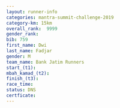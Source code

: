 ```yaml
---
layout: runner-info 
categories: mantra-summit-challenge-2019 
category-km: 15km 
overall_rank:  9999
gender_rank: 
bib: 759
first_name: Dwi
last_name: Fadjar
gender: M
team_name: Bank Jatim Runners
start_(t1): 
mbah_kamad_(t2): 
finish_(t3): 
race_time: 
status: DNS
certficate: 
---
```

